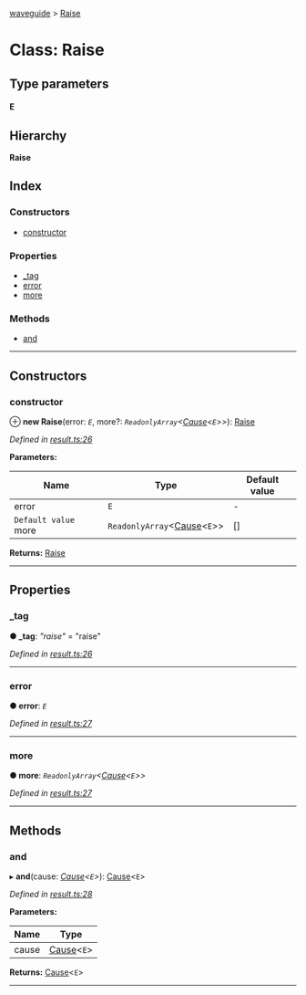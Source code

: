 [waveguide](../README.md) > [Raise](../classes/raise.md)

# Class: Raise

## Type parameters
#### E 
## Hierarchy

**Raise**

## Index

### Constructors

* [constructor](raise.md#constructor)

### Properties

* [_tag](raise.md#_tag)
* [error](raise.md#error)
* [more](raise.md#more)

### Methods

* [and](raise.md#and)

---

## Constructors

<a id="constructor"></a>

###  constructor

⊕ **new Raise**(error: *`E`*, more?: *`ReadonlyArray`<[Cause](../#cause)<`E`>>*): [Raise](raise.md)

*Defined in [result.ts:26](https://github.com/rzeigler/waveguide/blob/c6446d5/packages/waveguide/src/result.ts#L26)*

**Parameters:**

| Name | Type | Default value |
| ------ | ------ | ------ |
| error | `E` | - |
| `Default value` more | `ReadonlyArray`<[Cause](../#cause)<`E`>> |  [] |

**Returns:** [Raise](raise.md)

___

## Properties

<a id="_tag"></a>

###  _tag

**● _tag**: *"raise"* = "raise"

*Defined in [result.ts:26](https://github.com/rzeigler/waveguide/blob/c6446d5/packages/waveguide/src/result.ts#L26)*

___
<a id="error"></a>

###  error

**● error**: *`E`*

*Defined in [result.ts:27](https://github.com/rzeigler/waveguide/blob/c6446d5/packages/waveguide/src/result.ts#L27)*

___
<a id="more"></a>

###  more

**● more**: *`ReadonlyArray`<[Cause](../#cause)<`E`>>*

*Defined in [result.ts:27](https://github.com/rzeigler/waveguide/blob/c6446d5/packages/waveguide/src/result.ts#L27)*

___

## Methods

<a id="and"></a>

###  and

▸ **and**(cause: *[Cause](../#cause)<`E`>*): [Cause](../#cause)<`E`>

*Defined in [result.ts:28](https://github.com/rzeigler/waveguide/blob/c6446d5/packages/waveguide/src/result.ts#L28)*

**Parameters:**

| Name | Type |
| ------ | ------ |
| cause | [Cause](../#cause)<`E`> |

**Returns:** [Cause](../#cause)<`E`>

___

